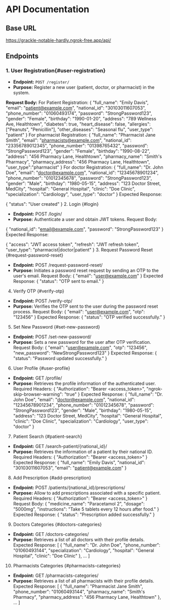 # API Documentation

## Base URL

https://grackle-notable-hardly.ngrok-free.app/api/

## Endpoints

### 1. User Registration{#user-registration}

- **Endpoint:** `POST /register/`
- **Purpose:** Register a new user (patient, doctor, or pharmacist) in the system.

**Request Body:**
For Patient Registration:
{
  "full_name": "Emily Davis",
  "email": "patient@example.com",
  "national_id": "30103011607053",
  "phone_number": "01060493174",
  "password": "StrongPassword123",
  "gender": "Female",
  "birthday": "1990-01-20",
  "address": "789 Wellness Ave, Healthtown",
  "diabetes": true,
  "heart_disease": false,
  "allergies": ["Peanuts", "Penicillin"],
  "other_diseases": "Seasonal flu",
  "user_type": "patient"
}
For pharmacist Registration:
{
    "full_name": "Pharmacist Jane Smith",
    "email": "pharmacists@example.com",
    "national_id": "23356789012345",
    "phone_number": "01398765432",
    "password": "StrongPassword123",
    "gender": "Female",
    "birthday": "1990-08-22",
    "address": "456 Pharmacy Lane, Healthtown",
    "pharmacy_name": "Smith's Pharmacy",
    "pharmacy_address": "456 Pharmacy Lane, Healthtown",
    "user_type":"pharmacist"
}
For doctor Registration:
{
    "full_name": "Dr. John Doe",
    "email": "doctor@example.com",
    "national_id": "12345678901234",
    "phone_number": "01012345678",
    "password": "StrongPassword123",
    "gender": "Male",
    "birthday": "1980-05-15",
    "address": "123 Doctor Street, MedCity",
    "hospital": "General Hospital",
    "clinic": "Doe Clinic",
    "specialization": "Cardiology",
    "user_type": "doctor"
}
Expected Response:

{
  "status": "User created"
}
2. Login {#login}
- **Endpoint:** POST /login/
- **Purpose:** Authenticate a user and obtain JWT tokens.
Request Body:

{
  "national_id": "email@example.com",
  "password": "StrongPassword123"
}
Expected Response:

{
  "access": "JWT access token",
  "refresh": "JWT refresh token",
  "user_type": "pharmacist|doctor|patient"
}
3. Request Password Reset {#request-password-reset}
- **Endpoint:** POST /request-password-reset/
- **Purpose:** Initiates a password reset request by sending an OTP to the user's email.
Request Body:
{
  "email": "user@example.com"
}
Expected Response:
{
  "status": "OTP sent to email."
}
4. Verify OTP {#verify-otp}
- **Endpoint:** POST /verify-otp/
- **Purpose:** Verifies the OTP sent to the user during the password reset process.
Request Body:
{
  "email": "user@example.com",
  "otp": "123456"
}
Expected Response:
{
  "status": "OTP verified successfully."
}

5. Set New Password {#set-new-password}
- **Endpoint:** POST /set-new-password/
- **Purpose:** Sets a new password for the user after OTP verification.
Request Body:
{
  "email": "user@example.com",
  "otp": "123456",
  "new_password": "NewStrongPassword123"
}
Expected Response:
{
  "status": "Password updated successfully."
}

6. User Profile {#user-profile}
- **Endpoint:** GET /profile/
- **Purpose:** Retrieves the profile information of the authenticated user.
Required Headers:
{
  "Authorization": "Bearer <access_token>",
  "ngrok-skip-browser-warning": "true"
}
Expected Response:
{
  "full_name": "Dr. John Doe",
  "email": "doctor@example.com",
  "national_id": "12345678901234",
  "phone_number": "01012345678",
  "password": "StrongPassword123",
  "gender": "Male",
  "birthday": "1980-05-15",
  "address": "123 Doctor Street, MedCity",
  "hospital": "General Hospital",
  "clinic": "Doe Clinic",
  "specialization": "Cardiology",
  "user_type": "doctor"
}

7. Patient Search {#patient-search}
- **Endpoint:** GET /search-patient/{national_id}/
- **Purpose:** Retrieves the information of a patient by their national ID.
Required Headers:
{
  "Authorization": "Bearer <access_token>"
}
Expected Response:
{
  "full_name": "Emily Davis",
  "national_id": "30103011607053",
  "email": "patient@example.com"
}

8. Add Prescription {#add-prescription}
- **Endpoint:** POST /patients/{national_id}/prescriptions/
- **Purpose:** Allow to add prescriptions associated with a specific patient.
Required Headers:
{
  "Authorization": "Bearer <access_token>"
}
Request Body:
{
  "medicine_name": "Paracetamol 2",
  "dosage": "5000mg",
  "instructions": "Take 5 tablets every 12 hours after food."
}
Expected Response:
{
  "status": "Prescription added successfully."
}

9. Doctors Categories {#doctors-categories}
- **Endpoint:** GET /doctors-categories/
- **Purpose:** Retrieves a list of all doctors with their profile details.
Expected Response:
[
  {
    "full_name": "Dr. John Doe",
    "phone_number": "01060493144",
    "specialization": "Cardiology",
    "hospital": "General Hospital",
    "clinic": "Doe Clinic"
  },
  ...
]

10. Pharmacists Categories {#pharmacists-categories}
- **Endpoint:** GET /pharmacists-categories/
- **Purpose:** Retrieves a list of all pharmacists with their profile details.
Expected Response:
[
  {
    "full_name": "Pharmacist Jane Smith",
    "phone_number": "01060493144",
    "pharmacy_name": "Smith's Pharmacy",
    "pharmacy_address": "456 Pharmacy Lane, Healthtown"
  },
  ...
]